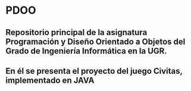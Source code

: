 # PDOO

## Repositorio principal de la asignatura Programación y Diseño Orientado a Objetos del Grado de Ingeniería Informática en la UGR.

## En él se presenta el proyecto del juego Civitas, implementado en JAVA
